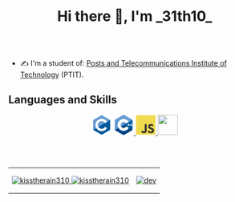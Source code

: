 <h1 align="center">Hi there 👋, I'm _31th10_</h1>

</br>
</br>

- ✍ I'm a student of: [Posts and Telecommunications Institute of Technology](https://portal.ptit.edu.vn/) (PTIT).

## Languages and Skills
<p align="center">
  <img src="https://raw.githubusercontent.com/devicons/devicon/master/icons/c/c-original.svg" alt="c" width="40" height="40"/> </a> <a href="https://www.youtube.com/c/28tech_" target="_blank" rel="noreferrer"> 
  <img src="https://raw.githubusercontent.com/devicons/devicon/master/icons/cplusplus/cplusplus-original.svg" alt="cplusplus" width="40" height="40"/>
  <img src="https://raw.githubusercontent.com/devicons/devicon/master/icons/javascript/javascript-original.svg" alt="javascript" width="40" height="40"/>
  <img src="https://img.icons8.com/color/48/000000/visual-studio-code-2019.png" width="40" height="40"/>
</p>
</br>
</br>
<table style="width:100%;">
  <tr>
    <td>
      <img src="https://github-readme-stats.vercel.app/api/top-langs/?username=kisstherain310&bg_color=FFFFFF00&text_color=179fa3&layout=compact&hide=CSS&langs_count=10&custom_title=Top%20ngôn%20ngữ%20được%20dùng" alt="kisstherain310" width="100%"/>
      <img src="https://github-readme-stats.vercel.app/api?username=kisstherain310&bg_color=FFFFFF00&text_color=179fa3&show_icons=true&count_private=true&include_all_commits=true&custom_title=Hoạt%20động%20trên%20Github" alt="kisstherain310" width="100%"/>
    </td>
    <td>
      <p align="center"> 
        <img src="https://cdn.dribbble.com/users/1059583/screenshots/4171367/coding-freak.gif" alt="dev" width="100%"/>
      </p>
    </td>
  </tr>
</table>

